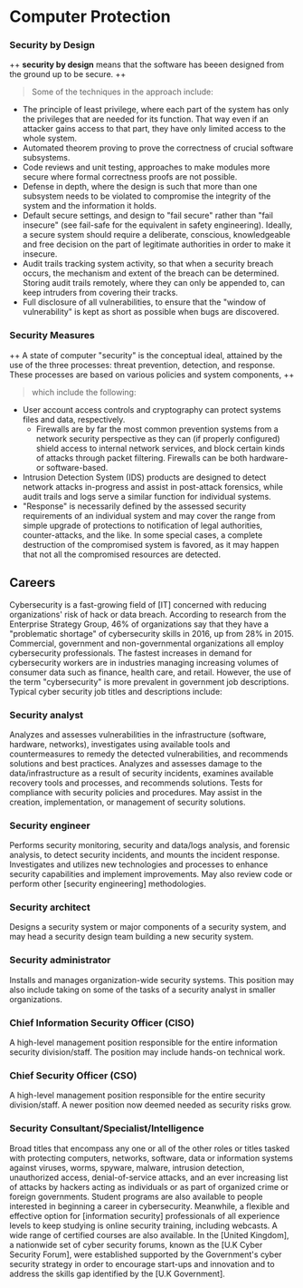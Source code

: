 # Computer Protection 

### Security by Design
++ **security by design** means that the software has beeen designed from the ground up to be secure. ++

> Some of the techniques in the approach include:
- The principle of least privilege, where each part of the system has only the privileges that are needed for its function. That way even if an attacker gains access to that part, they have only limited access to the whole system.
- Automated theorem proving to prove the correctness of crucial software subsystems.
- Code reviews and unit testing, approaches to make modules more secure where formal correctness proofs are not possible.
- Defense in depth, where the design is such that more than one subsystem needs to be violated to compromise the integrity of the system and the information it holds.
- Default secure settings, and design to "fail secure" rather than "fail insecure" (see fail-safe for the equivalent in safety engineering). Ideally, a secure system should require a deliberate, conscious, knowledgeable and free decision on the part of legitimate authorities in order to make it insecure.
- Audit trails tracking system activity, so that when a security breach occurs, the mechanism and extent of the breach can be determined. Storing audit trails remotely, where they can only be appended to, can keep intruders from covering their tracks.
- Full disclosure of all vulnerabilities, to ensure that the "window of vulnerability" is kept as short as possible when bugs are discovered.

### Security Measures
++ A state of computer "security" is the conceptual ideal, attained by the use of the three processes: threat prevention, detection, and response. These processes are based on various policies and system components, ++
> which include the following:
- User account access controls and cryptography can protect systems files and data, respectively.
   - Firewalls are by far the most common prevention systems from a network security perspective as they can (if properly configured) shield access to internal network services, and block certain kinds of attacks through packet filtering. Firewalls can be both hardware- or software-based.
- Intrusion Detection System (IDS) products are designed to detect network attacks in-progress and assist in post-attack forensics, while audit trails and logs serve a similar function for individual systems.
- "Response" is necessarily defined by the assessed security requirements of an individual system and may cover the range from simple upgrade of protections to notification of legal authorities, counter-attacks, and the like. In some special cases, a complete destruction of the compromised system is favored, as it may happen that not all the compromised resources are detected.

## Careers
Cybersecurity is a fast-growing field of [IT] concerned with reducing organizations' risk of hack or data breach. According to research from the Enterprise Strategy Group, 46% of organizations say that they have a "problematic shortage" of cybersecurity skills in 2016, up from 28% in 2015. Commercial, government and non-governmental organizations all employ cybersecurity professionals. The fastest increases in demand for cybersecurity workers are in industries managing increasing volumes of consumer data such as finance, health care, and retail. However, the use of the term "cybersecurity" is more prevalent in government job descriptions.
Typical cyber security job titles and descriptions include:
### Security analyst
Analyzes and assesses vulnerabilities in the infrastructure (software, hardware, networks), investigates using available tools and countermeasures to remedy the detected vulnerabilities, and recommends solutions and best practices. Analyzes and assesses damage to the data/infrastructure as a result of security incidents, examines available recovery tools and processes, and recommends solutions. Tests for compliance with security policies and procedures. May assist in the creation, implementation, or management of security solutions.
### Security engineer
Performs security monitoring, security and data/logs analysis, and forensic analysis, to detect security incidents, and mounts the incident response. Investigates and utilizes new technologies and processes to enhance security capabilities and implement improvements. May also review code or perform other [security engineering] methodologies.
### Security architect
Designs a security system or major components of a security system, and may head a security design team building a new security system.
### Security administrator
Installs and manages organization-wide security systems. This position may also include taking on some of the tasks of a security analyst in smaller organizations.
### Chief Information Security Officer (CISO)
A high-level management position responsible for the entire information security division/staff. The position may include hands-on technical work.
### Chief Security Officer (CSO)
A high-level management position responsible for the entire security division/staff. A newer position now deemed needed as security risks grow.
### Security Consultant/Specialist/Intelligence
Broad titles that encompass any one or all of the other roles or titles tasked with protecting computers, networks, software, data or information systems against viruses, worms, spyware, malware, intrusion detection, unauthorized access, denial-of-service attacks, and an ever increasing list of attacks by hackers acting as individuals or as part of organized crime or foreign governments.
Student programs are also available to people interested in beginning a career in cybersecurity. Meanwhile, a flexible and effective option for [information security] professionals of all experience levels to keep studying is online security training, including webcasts. A wide range of certified courses are also available.
In the [United Kingdom], a nationwide set of cyber security forums, known as the [U.K Cyber Security Forum], were established supported by the Government's cyber security strategy in order to encourage start-ups and innovation and to address the skills gap identified by the [U.K Government].

